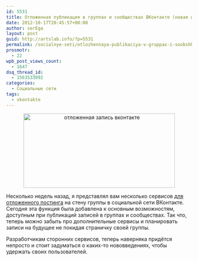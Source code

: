```yaml
---
id: 5531
title: Отложенная публикация в группах и сообществах ВКонтакте (новая функция)
date: 2012-10-17T20:45:57+00:00
author: serEga
layout: post
guid: http://artslab.info/?p=5531
permalink: /socialnye-seti/otlozhennaya-publikaciya-v-gruppax-i-soobshhestvax-vkontakte-novaya-funkciya/
prosmotr:
  - 22
wpb_post_views_count:
  - 1647
dsq_thread_id:
  - 1563533092
categories:
  - Социальные сети
tags:
  - vkontakte
---
```

<center>
  <a href="http://img.artslab.info/otlozhennaya_publikaciya_vk.png"><img src="http://img.artslab.info/otlozhennaya_publikaciya_vk.png" alt="отложенная запись вконтакте" title="otlozhennaya_publikaciya_vk" width="411" height="201" class="aligncenter size-full wp-image-5533" srcset="http://img.artslab.info/otlozhennaya_publikaciya_vk.png 411w, http://img.artslab.info/otlozhennaya_publikaciya_vk-300x146.png 300w" sizes="(max-width: 411px) 100vw, 411px" /></a>
</center>

Несколько недель назад, я представлял вам несколько сервисов [для отложенного постинга](http://artslab.info/news/otlozhennaya-avtopublikaciya-v-gruppu-vkontakte/ "Отложенная автопубликация в группу ВКонтакте") на стену группы в социальной сети ВКонтакте. Сегодня эта функция была добавлена к основным возможностям, доступным при публикаций записей в группах и сообществах. Так что, теперь можно забыть про дополнительные сервисы и планировать записи на будущее не покидая страничку своей группы. 

Разработчикам сторонних сервисов, теперь наверняка придётся непросто и стоит задуматься о каких-то нововведениях, чтобы удержать своих пользователей.